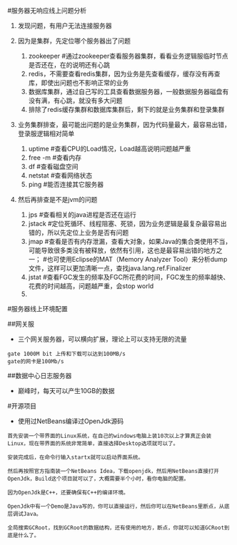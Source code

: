 #服务器无响应线上问题分析
1. 发现问题，有用户无法连接服务器

2. 因为是集群，先定位哪个服务器出了问题
    1. zookeeper #通过zookeeper查看服务器集群，看看业务逻辑服临时节点是否还在，在的说明还有心跳
    2. redis，不需要查看redis集群，因为业务是先查看缓存，缓存没有再查库，即使出问题也不影响正常的业务
    3. 数据库集群，通过自己写的工具查看数据服务器，一般数据服务器磁盘有没有满，有心跳，就没有多大问题
    4. 排除了redis缓存集群和数据库集群后，剩下的就是业务集群和登录集群
    
3. 业务集群排查，最可能出问题的是业务集群，因为代码量最大，最容易出错，登录服逻辑相对简单
    1. uptime       #查看CPU的Load情况，Load越高说明问题越严重
    2. free -m      #查看内存
    3. df           #查看磁盘空间
    4. netstat      #查看网络状态
    5. ping         #能否连接其它服务器
    
4. 然后再排查是不是jvm的问题
    1. jps      #查看相关的java进程是否还在运行
    2. jstack   #定位死循环、线程阻塞、死锁，因为业务逻辑是最复杂最容易出错的，所以先定位上业务是否有问题
    3. jmap     #查看是否有内存泄漏，查看大对象，如果Java的集合类使用不当，可能导致很多类没有被释放，依然有引用，这也是最容易出错的地方之一；
                #也可使用Eclipse的MAT（Memory Analyzer Tool）来分析dump文件，这样可以更加清晰一点，查找java.lang.ref.Finalizer
    4. jstat    #查看FGC发生的频率及FGC所花费的时间，FGC发生的频率越快、花费的时间越高，问题越严重，会stop world
    5. 


#服务器线上环境配置

##网关服
- 三个网关服务器，可以横向扩展，理论上可以支持无限的流量
```
gate 1000M bit 上传和下载可以达到100MB/s
gate的网卡是100Mb/s
```

##数据中心日志服务器
- 巅峰时，每天可以产生10GB的数据



#开源项目
- 使用过NetBeans编译过OpenJdk源码
```
首先安装一个带界面的Linux系统，在自己的windows电脑上装10次以上才算真正会装Linux，现在带界面的系统非常简单，直接选择Desktop选项就可以了。

安装完成后，在命令行输入startx就可以启动界面系统。

然后再按照官方指南装一个NetBeans Idea，下载openjdk，然后用NetBeans直接打开OpenJdk，Build这个项目就可以了，大概需要半个小时，看你电脑的配置。

因为OpenJdk是C++，还要确保有C++的编译环境。

OpenJdk中有一个Demo是Java写的，你可以直接运行，然后你可以在NetBeans里断点，从底层调试Java。

全局搜索GCRoot，找到GCRoot的数据结构，还有使用的地方，断点，你就可以知道GCRoot到底是什么了。

```
